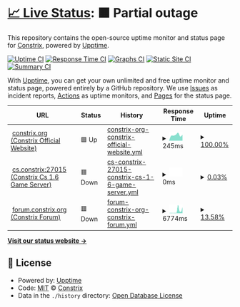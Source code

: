 # [📈 Live Status](https://status.constrix.org): <!--live status--> **🟧 Partial outage**

This repository contains the open-source uptime monitor and status page for [Constrix](https://status.constrix.org), powered by [Upptime](https://github.com/upptime/upptime).

[![Uptime CI](https://github.com/Constrix/Constrix-upptime/workflows/Uptime%20CI/badge.svg)](https://github.com/Constrix/Constrix-upptime/actions?query=workflow%3A%22Uptime+CI%22)
[![Response Time CI](https://github.com/Constrix/Constrix-upptime/workflows/Response%20Time%20CI/badge.svg)](https://github.com/Constrix/Constrix-upptime/actions?query=workflow%3A%22Response+Time+CI%22)
[![Graphs CI](https://github.com/Constrix/Constrix-upptime/workflows/Graphs%20CI/badge.svg)](https://github.com/Constrix/Constrix-upptime/actions?query=workflow%3A%22Graphs+CI%22)
[![Static Site CI](https://github.com/Constrix/Constrix-upptime/workflows/Static%20Site%20CI/badge.svg)](https://github.com/Constrix/Constrix-upptime/actions?query=workflow%3A%22Static+Site+CI%22)
[![Summary CI](https://github.com/Constrix/Constrix-upptime/workflows/Summary%20CI/badge.svg)](https://github.com/Constrix/Constrix-upptime/actions?query=workflow%3A%22Summary+CI%22)

With [Upptime](https://upptime.js.org), you can get your own unlimited and free uptime monitor and status page, powered entirely by a GitHub repository. We use [Issues](https://github.com/Constrix/Constrix-upptime/issues) as incident reports, [Actions](https://github.com/Constrix/Constrix-upptime/actions) as uptime monitors, and [Pages](https://status.constrix.org) for the status page.

<!--start: status pages-->
<!-- This summary is generated by Upptime (https://github.com/upptime/upptime) -->
<!-- Do not edit this manually, your changes will be overwritten -->
<!-- prettier-ignore -->
| URL | Status | History | Response Time | Uptime |
| --- | ------ | ------- | ------------- | ------ |
| <img alt="" src="https://icons.duckduckgo.com/ip3/null.ico" height="13"> [constrix.org (Constrix Official Website)](constrix.org) | 🟩 Up | [constrix-org-constrix-official-website.yml](https://github.com/Constrix/Constrix-upptime/commits/HEAD/history/constrix-org-constrix-official-website.yml) | <details><summary><img alt="Response time graph" src="./graphs/constrix-org-constrix-official-website/response-time-week.png" height="20"> 245ms</summary><br><a href="https://status.constrix.org/history/constrix-org-constrix-official-website"><img alt="Response time 245" src="https://img.shields.io/endpoint?url=https%3A%2F%2Fraw.githubusercontent.com%2FConstrix%2FConstrix-upptime%2FHEAD%2Fapi%2Fconstrix-org-constrix-official-website%2Fresponse-time.json"></a><br><a href="https://status.constrix.org/history/constrix-org-constrix-official-website"><img alt="24-hour response time 219" src="https://img.shields.io/endpoint?url=https%3A%2F%2Fraw.githubusercontent.com%2FConstrix%2FConstrix-upptime%2FHEAD%2Fapi%2Fconstrix-org-constrix-official-website%2Fresponse-time-day.json"></a><br><a href="https://status.constrix.org/history/constrix-org-constrix-official-website"><img alt="7-day response time 245" src="https://img.shields.io/endpoint?url=https%3A%2F%2Fraw.githubusercontent.com%2FConstrix%2FConstrix-upptime%2FHEAD%2Fapi%2Fconstrix-org-constrix-official-website%2Fresponse-time-week.json"></a><br><a href="https://status.constrix.org/history/constrix-org-constrix-official-website"><img alt="30-day response time 245" src="https://img.shields.io/endpoint?url=https%3A%2F%2Fraw.githubusercontent.com%2FConstrix%2FConstrix-upptime%2FHEAD%2Fapi%2Fconstrix-org-constrix-official-website%2Fresponse-time-month.json"></a><br><a href="https://status.constrix.org/history/constrix-org-constrix-official-website"><img alt="1-year response time 245" src="https://img.shields.io/endpoint?url=https%3A%2F%2Fraw.githubusercontent.com%2FConstrix%2FConstrix-upptime%2FHEAD%2Fapi%2Fconstrix-org-constrix-official-website%2Fresponse-time-year.json"></a></details> | <details><summary><a href="https://status.constrix.org/history/constrix-org-constrix-official-website">100.00%</a></summary><a href="https://status.constrix.org/history/constrix-org-constrix-official-website"><img alt="All-time uptime 100.00%" src="https://img.shields.io/endpoint?url=https%3A%2F%2Fraw.githubusercontent.com%2FConstrix%2FConstrix-upptime%2FHEAD%2Fapi%2Fconstrix-org-constrix-official-website%2Fuptime.json"></a><br><a href="https://status.constrix.org/history/constrix-org-constrix-official-website"><img alt="24-hour uptime 100.00%" src="https://img.shields.io/endpoint?url=https%3A%2F%2Fraw.githubusercontent.com%2FConstrix%2FConstrix-upptime%2FHEAD%2Fapi%2Fconstrix-org-constrix-official-website%2Fuptime-day.json"></a><br><a href="https://status.constrix.org/history/constrix-org-constrix-official-website"><img alt="7-day uptime 100.00%" src="https://img.shields.io/endpoint?url=https%3A%2F%2Fraw.githubusercontent.com%2FConstrix%2FConstrix-upptime%2FHEAD%2Fapi%2Fconstrix-org-constrix-official-website%2Fuptime-week.json"></a><br><a href="https://status.constrix.org/history/constrix-org-constrix-official-website"><img alt="30-day uptime 100.00%" src="https://img.shields.io/endpoint?url=https%3A%2F%2Fraw.githubusercontent.com%2FConstrix%2FConstrix-upptime%2FHEAD%2Fapi%2Fconstrix-org-constrix-official-website%2Fuptime-month.json"></a><br><a href="https://status.constrix.org/history/constrix-org-constrix-official-website"><img alt="1-year uptime 100.00%" src="https://img.shields.io/endpoint?url=https%3A%2F%2Fraw.githubusercontent.com%2FConstrix%2FConstrix-upptime%2FHEAD%2Fapi%2Fconstrix-org-constrix-official-website%2Fuptime-year.json"></a></details>
| <img alt="" src="https://icons.duckduckgo.com/ip3/null.ico" height="13"> [cs.constrix:27015 (Constrix Cs 1.6 Game Server)](52.77.253.56) | 🟥 Down | [cs-constrix-27015-constrix-cs-1-6-game-server.yml](https://github.com/Constrix/Constrix-upptime/commits/HEAD/history/cs-constrix-27015-constrix-cs-1-6-game-server.yml) | <details><summary><img alt="Response time graph" src="./graphs/cs-constrix-27015-constrix-cs-1-6-game-server/response-time-week.png" height="20"> 0ms</summary><br><a href="https://status.constrix.org/history/cs-constrix-27015-constrix-cs-1-6-game-server"><img alt="Response time 0" src="https://img.shields.io/endpoint?url=https%3A%2F%2Fraw.githubusercontent.com%2FConstrix%2FConstrix-upptime%2FHEAD%2Fapi%2Fcs-constrix-27015-constrix-cs-1-6-game-server%2Fresponse-time.json"></a><br><a href="https://status.constrix.org/history/cs-constrix-27015-constrix-cs-1-6-game-server"><img alt="24-hour response time 0" src="https://img.shields.io/endpoint?url=https%3A%2F%2Fraw.githubusercontent.com%2FConstrix%2FConstrix-upptime%2FHEAD%2Fapi%2Fcs-constrix-27015-constrix-cs-1-6-game-server%2Fresponse-time-day.json"></a><br><a href="https://status.constrix.org/history/cs-constrix-27015-constrix-cs-1-6-game-server"><img alt="7-day response time 0" src="https://img.shields.io/endpoint?url=https%3A%2F%2Fraw.githubusercontent.com%2FConstrix%2FConstrix-upptime%2FHEAD%2Fapi%2Fcs-constrix-27015-constrix-cs-1-6-game-server%2Fresponse-time-week.json"></a><br><a href="https://status.constrix.org/history/cs-constrix-27015-constrix-cs-1-6-game-server"><img alt="30-day response time 0" src="https://img.shields.io/endpoint?url=https%3A%2F%2Fraw.githubusercontent.com%2FConstrix%2FConstrix-upptime%2FHEAD%2Fapi%2Fcs-constrix-27015-constrix-cs-1-6-game-server%2Fresponse-time-month.json"></a><br><a href="https://status.constrix.org/history/cs-constrix-27015-constrix-cs-1-6-game-server"><img alt="1-year response time 0" src="https://img.shields.io/endpoint?url=https%3A%2F%2Fraw.githubusercontent.com%2FConstrix%2FConstrix-upptime%2FHEAD%2Fapi%2Fcs-constrix-27015-constrix-cs-1-6-game-server%2Fresponse-time-year.json"></a></details> | <details><summary><a href="https://status.constrix.org/history/cs-constrix-27015-constrix-cs-1-6-game-server">0.03%</a></summary><a href="https://status.constrix.org/history/cs-constrix-27015-constrix-cs-1-6-game-server"><img alt="All-time uptime 0.03%" src="https://img.shields.io/endpoint?url=https%3A%2F%2Fraw.githubusercontent.com%2FConstrix%2FConstrix-upptime%2FHEAD%2Fapi%2Fcs-constrix-27015-constrix-cs-1-6-game-server%2Fuptime.json"></a><br><a href="https://status.constrix.org/history/cs-constrix-27015-constrix-cs-1-6-game-server"><img alt="24-hour uptime 0.00%" src="https://img.shields.io/endpoint?url=https%3A%2F%2Fraw.githubusercontent.com%2FConstrix%2FConstrix-upptime%2FHEAD%2Fapi%2Fcs-constrix-27015-constrix-cs-1-6-game-server%2Fuptime-day.json"></a><br><a href="https://status.constrix.org/history/cs-constrix-27015-constrix-cs-1-6-game-server"><img alt="7-day uptime 0.03%" src="https://img.shields.io/endpoint?url=https%3A%2F%2Fraw.githubusercontent.com%2FConstrix%2FConstrix-upptime%2FHEAD%2Fapi%2Fcs-constrix-27015-constrix-cs-1-6-game-server%2Fuptime-week.json"></a><br><a href="https://status.constrix.org/history/cs-constrix-27015-constrix-cs-1-6-game-server"><img alt="30-day uptime 0.03%" src="https://img.shields.io/endpoint?url=https%3A%2F%2Fraw.githubusercontent.com%2FConstrix%2FConstrix-upptime%2FHEAD%2Fapi%2Fcs-constrix-27015-constrix-cs-1-6-game-server%2Fuptime-month.json"></a><br><a href="https://status.constrix.org/history/cs-constrix-27015-constrix-cs-1-6-game-server"><img alt="1-year uptime 0.03%" src="https://img.shields.io/endpoint?url=https%3A%2F%2Fraw.githubusercontent.com%2FConstrix%2FConstrix-upptime%2FHEAD%2Fapi%2Fcs-constrix-27015-constrix-cs-1-6-game-server%2Fuptime-year.json"></a></details>
| <img alt="" src="https://icons.duckduckgo.com/ip3/null.ico" height="13"> [forum.constrix.org (Constrix Forum)](forum.constrix.org) | 🟥 Down | [forum-constrix-org-constrix-forum.yml](https://github.com/Constrix/Constrix-upptime/commits/HEAD/history/forum-constrix-org-constrix-forum.yml) | <details><summary><img alt="Response time graph" src="./graphs/forum-constrix-org-constrix-forum/response-time-week.png" height="20"> 6774ms</summary><br><a href="https://status.constrix.org/history/forum-constrix-org-constrix-forum"><img alt="Response time 6774" src="https://img.shields.io/endpoint?url=https%3A%2F%2Fraw.githubusercontent.com%2FConstrix%2FConstrix-upptime%2FHEAD%2Fapi%2Fforum-constrix-org-constrix-forum%2Fresponse-time.json"></a><br><a href="https://status.constrix.org/history/forum-constrix-org-constrix-forum"><img alt="24-hour response time 12140" src="https://img.shields.io/endpoint?url=https%3A%2F%2Fraw.githubusercontent.com%2FConstrix%2FConstrix-upptime%2FHEAD%2Fapi%2Fforum-constrix-org-constrix-forum%2Fresponse-time-day.json"></a><br><a href="https://status.constrix.org/history/forum-constrix-org-constrix-forum"><img alt="7-day response time 6774" src="https://img.shields.io/endpoint?url=https%3A%2F%2Fraw.githubusercontent.com%2FConstrix%2FConstrix-upptime%2FHEAD%2Fapi%2Fforum-constrix-org-constrix-forum%2Fresponse-time-week.json"></a><br><a href="https://status.constrix.org/history/forum-constrix-org-constrix-forum"><img alt="30-day response time 6774" src="https://img.shields.io/endpoint?url=https%3A%2F%2Fraw.githubusercontent.com%2FConstrix%2FConstrix-upptime%2FHEAD%2Fapi%2Fforum-constrix-org-constrix-forum%2Fresponse-time-month.json"></a><br><a href="https://status.constrix.org/history/forum-constrix-org-constrix-forum"><img alt="1-year response time 6774" src="https://img.shields.io/endpoint?url=https%3A%2F%2Fraw.githubusercontent.com%2FConstrix%2FConstrix-upptime%2FHEAD%2Fapi%2Fforum-constrix-org-constrix-forum%2Fresponse-time-year.json"></a></details> | <details><summary><a href="https://status.constrix.org/history/forum-constrix-org-constrix-forum">13.58%</a></summary><a href="https://status.constrix.org/history/forum-constrix-org-constrix-forum"><img alt="All-time uptime 13.58%" src="https://img.shields.io/endpoint?url=https%3A%2F%2Fraw.githubusercontent.com%2FConstrix%2FConstrix-upptime%2FHEAD%2Fapi%2Fforum-constrix-org-constrix-forum%2Fuptime.json"></a><br><a href="https://status.constrix.org/history/forum-constrix-org-constrix-forum"><img alt="24-hour uptime 3.69%" src="https://img.shields.io/endpoint?url=https%3A%2F%2Fraw.githubusercontent.com%2FConstrix%2FConstrix-upptime%2FHEAD%2Fapi%2Fforum-constrix-org-constrix-forum%2Fuptime-day.json"></a><br><a href="https://status.constrix.org/history/forum-constrix-org-constrix-forum"><img alt="7-day uptime 13.58%" src="https://img.shields.io/endpoint?url=https%3A%2F%2Fraw.githubusercontent.com%2FConstrix%2FConstrix-upptime%2FHEAD%2Fapi%2Fforum-constrix-org-constrix-forum%2Fuptime-week.json"></a><br><a href="https://status.constrix.org/history/forum-constrix-org-constrix-forum"><img alt="30-day uptime 13.58%" src="https://img.shields.io/endpoint?url=https%3A%2F%2Fraw.githubusercontent.com%2FConstrix%2FConstrix-upptime%2FHEAD%2Fapi%2Fforum-constrix-org-constrix-forum%2Fuptime-month.json"></a><br><a href="https://status.constrix.org/history/forum-constrix-org-constrix-forum"><img alt="1-year uptime 13.58%" src="https://img.shields.io/endpoint?url=https%3A%2F%2Fraw.githubusercontent.com%2FConstrix%2FConstrix-upptime%2FHEAD%2Fapi%2Fforum-constrix-org-constrix-forum%2Fuptime-year.json"></a></details>

<!--end: status pages-->

[**Visit our status website →**](https://status.constrix.org)

## 📄 License

- Powered by: [Upptime](https://github.com/upptime/upptime)
- Code: [MIT](./LICENSE) © [Constrix](https://status.constrix.org)
- Data in the `./history` directory: [Open Database License](https://opendatacommons.org/licenses/odbl/1-0/)
